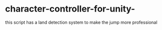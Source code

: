 # character-controller-for-unity-
this script has a land detection system to make the jump more professional 
